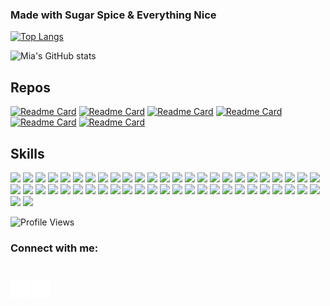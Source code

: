 
### Made with Sugar Spice & Everything Nice


[![Top Langs](https://github-readme-stats.vercel.app/api/top-langs/?username=anuraghazra&layout=compact&theme=midnight-purple)](https://github.com/anuraghazra/github-readme-stats)

![Mia's GitHub stats](https://github-readme-stats.vercel.app/api?username=miacarmen&show_icons=true&theme=midnight-purple)

## Repos

[![Readme Card](https://github-readme-stats.vercel.app/api/pin/?username=miacarmen&repo=mc-portfolio&theme=midnight-purple)](https://github.com/Miacarmen/mc-portfolio)
[![Readme Card](https://github-readme-stats.vercel.app/api/pin/?username=miacarmen&repo=super_girly_note_taker&theme=midnight-purple)](https://github.com/Miacarmen/super_girly_note_taker)
[![Readme Card](https://github-readme-stats.vercel.app/api/pin/?username=miacarmen&repo=Day-Planner&theme=midnight-purple)](https://github.com/Miacarmen/Day-Planner)
[![Readme Card](https://github-readme-stats.vercel.app/api/pin/?username=miacarmen&repo=team-profile-generator&theme=midnight-purple)](https://github.com/Miacarmen/team-profile-generator)
[![Readme Card](https://github-readme-stats.vercel.app/api/pin/?username=miacarmen&repo=mise-en-place&theme=midnight-purple)](https://github.com/Miacarmen/mise-en-place)
[![Readme Card](https://github-readme-stats.vercel.app/api/pin/?username=miacarmen&repo=adventure-book&theme=midnight-purple)](https://github.com/Miacarmen/adventure-book)

## Skills

<p>
<!--  A  -->
  <img src="https://img.shields.io/badge/Adobe%20Creative%20Cloud-DA1F26?style=for-the-badge&logo=Adobe%20Creative%20Cloud&logoColor=white" />
  <img src="https://img.shields.io/badge/Adobe%20after%20affects-CF96FD?style=for-the-badge&logo=Adobe%20after%20effects&logoColor=393665" />
  <img src="https://img.shields.io/badge/Adobe%20Illustrator-FF9A00?style=for-the-badge&logo=adobe%20illustrator&logoColor=white" />
  <img src="https://img.shields.io/badge/Adobe%20InDesign-FF3366?style=for-the-badge&logo=Adobe%20InDesign&logoColor=white" />
  <img src="https://img.shields.io/badge/Adobe%20Photoshop-31A8FF?style=for-the-badge&logo=Adobe%20Photoshop&logoColor=black" />
  <img src="https://img.shields.io/badge/Adobe%20XD-470137?style=for-the-badge&logo=Adobe%20XD&logoColor=#FF61F6" />
  <img src="https://img.shields.io/badge/AngularJS-E23237?style=for-the-badge&logo=angularjs&logoColor=white" />
<!--  B  -->
  <img src="https://img.shields.io/badge/Bootstrap-563D7C?style=for-the-badge&logo=bootstrap&logoColor=white" />
  <img src="https://img.shields.io/badge/Babel-F9DC3E?style=for-the-badge&logo=babel&logoColor=white" />
<!-- C -->
  <img src="https://img.shields.io/badge/CSS3-1572B6?style=for-the-badge&logo=css3&logoColor=white" />
  <img src="https://img.shields.io/badge/Chart.js-FF6384?style=for-the-badge&logo=chartdotjs&logoColor=white" />
<!--  E  -->
  <img src="https://img.shields.io/badge/Express.js-000000?style=for-the-badge&logo=express&logoColor=white" />
  <img src="https://img.shields.io/badge/eslint-3A33D1?style=for-the-badge&logo=eslint&logoColor=white" />
<!--  F  -->
  <img src="https://img.shields.io/badge/Figma-F24E1E?style=for-the-badge&logo=figma&logoColor=white" />
  <img src="https://img.shields.io/badge/Font_Awesome-339AF0?style=for-the-badge&logo=fontawesome&logoColor=white" />
  <img src="https://img.shields.io/badge/firebase-%23039BE5.svg?style=for-the-badge&logo=firebase" />
<!-- G -->
  <img src="https://img.shields.io/badge/Apollo%20GraphQL-311C87?&style=for-the-badge&logo=Apollo%20GraphQL&logoColor=white" />
  <img src="https://img.shields.io/badge/GitHub%20Pages-222222?style=for-the-badge&logo=GitHub%20Pages&logoColor=white" />
  <img src="https://img.shields.io/badge/Gulp-CF4647?style=for-the-badge&logo=gulp&logoColor=white" />
<!--  H  -->
  <img src="https://img.shields.io/badge/Heroku-430098?style=for-the-badge&logo=heroku&logoColor=white" />
  <img src="https://img.shields.io/badge/Handlebars.js-f0772b?style=for-the-badge&logo=handlebarsdotjs&logoColor=black" />
  <img src="https://img.shields.io/badge/HTML5-E34F26?style=for-the-badge&logo=html5&logoColor=white" />
  <img src="https://img.shields.io/badge/json-5E5C5C?style=for-the-badge&logo=json&logoColor=white" />
<!--  I  -->
   <img src="https://img.shields.io/badge/Insomnia-5849be?style=for-the-badge&logo=Insomnia&logoColor=white" />
<!--  J  -->
  <img src="https://img.shields.io/badge/JavaScript-323330?style=for-the-badge&logo=javascript&logoColor=F7DF1E" />
  <img src="	https://img.shields.io/badge/Jest-C21325?style=for-the-badge&logo=jest&logoColor=white" />
  <img src="https://img.shields.io/badge/jQuery-0769AD?style=for-the-badge&logo=jquery&logoColor=white" />
  <img src="https://img.shields.io/badge/json-5E5C5C?style=for-the-badge&logo=json&logoColor=white" />
<!--  M  -->
  <img src="https://img.shields.io/badge/MongoDB-4EA94B?style=for-the-badge&logo=mongodb&logoColor=white" />
  <img src="https://img.shields.io/badge/MySQL-005C84?style=for-the-badge&logo=mysql&logoColor=white" />
  <img src="https://img.shields.io/badge/Material%20UI-007FFF?style=for-the-badge&logo=mui&logoColor=white" />
  <img src="https://img.shields.io/badge/Microsoft_Excel-217346?style=for-the-badge&logo=microsoft-excel&logoColor=white" />
  <img src="https://img.shields.io/badge/markdown-%23000000.svg?style=for-the-badge&logo=markdown&logoColor=white" />
<!--  N  -->
  <img src="https://img.shields.io/badge/Node.js-339933?style=for-the-badge&logo=nodedotjs&logoColor=white" />
  <img src="https://img.shields.io/badge/npm-CB3837?style=for-the-badge&logo=npm&logoColor=white" />
  <img src="https://img.shields.io/badge/netlify-%23000000.svg?style=for-the-badge&logo=netlify&logoColor=#00C7B7" />
<!--  P  -->
  <img src="https://img.shields.io/badge/PostgreSQL-316192?style=for-the-badge&logo=postgresql&logoColor=white" />
  <img src="https://img.shields.io/badge/prettier-1A2C34?style=for-the-badge&logo=prettier&logoColor=F7BA3E" />
<!--  R -->
  <img src="https://img.shields.io/badge/React-20232A?style=for-the-badge&logo=react&logoColor=61DAFB" />
  <img src="https://img.shields.io/badge/React_Router-CA4245?style=for-the-badge&logo=react-router&logoColor=white" />
  <img src="https://img.shields.io/badge/Redux-593D88?style=for-the-badge&logo=redux&logoColor=white" />
<!--  S  -->
  <img src="https://img.shields.io/badge/Sketch-FFB387?style=for-the-badge&logo=sketch&logoColor=black" />
  <img src="https://img.shields.io/badge/Sass-CC6699?style=for-the-badge&logo=sass&logoColor=white" />
  <img src="https://img.shields.io/badge/Solidity-e6e6e6?style=for-the-badge&logo=solidity&logoColor=black" />
  <img src="https://img.shields.io/badge/Sequelize-52B0E7?style=for-the-badge&logo=Sequelize&logoColor=white" />
  <img src="https://img.shields.io/badge/Stripe-626CD9?style=for-the-badge&logo=Stripe&logoColor=white" />
  <img src="https://img.shields.io/badge/shopify-8DB543?style=for-the-badge&logo=Shopify&logoColor=white" />
  <img src="https://img.shields.io/badge/styled--components-DB7093?style=for-the-badge&logo=styled-components&logoColor=white" />
<!--  T  --> 
  <img src="https://img.shields.io/badge/Tailwind_CSS-38B2AC?style=for-the-badge&logo=tailwind-css&logoColor=white" />
  <img src="https://img.shields.io/badge/TypeScript-007ACC?style=for-the-badge&logo=typescript&logoColor=white" />
<!--  V  -->
  <img src="https://img.shields.io/badge/Visual_Studio_Code-0078D4?style=for-the-badge&logo=visual%20studio%20code&logoColor=white" />
<!--  W  -->
  <img src="https://img.shields.io/badge/Webpack-8DD6F9?style=for-the-badge&logo=Webpack&logoColor=white" />

</p> 

![Profile Views](https://komarev.com/ghpvc/?username=miacarmen&style=for-the-badge&color=ff69b4)


<h3 align="left">Connect with me:</h3>
<p align="left" style="padding: 5px">

<a href="your link" target="blank"><img align="center" src="/assets/linkedin-3-32.png" alt="linkedin" height="30" width="30"/></a>
<a href="your link" target="blank"><img align="center" src="/assets/instagram-6-32 (2).png" alt="instagram" height="30" width="30" /></a>

</p>
